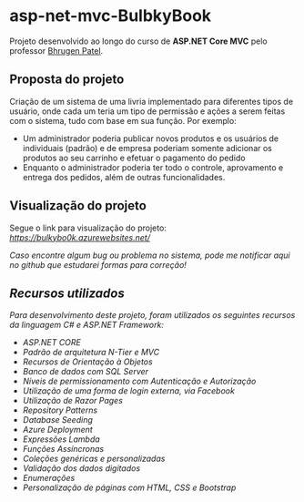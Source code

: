 # asp-net-mvc-BulbkyBook
Projeto desenvolvido ao longo do curso de <strong>ASP.NET Core MVC</strong> pelo professor <a href="https://www.udemy.com/user/bhrugenpatel/">Bhrugen Patel</a>.

## Proposta do projeto
Criação de um sistema de uma livria implementado para diferentes tipos de usuário, onde cada um teria um tipo de permissão e ações a serem feitas com o sistema, tudo com base em sua função.
Por exemplo:
- Um administrador poderia publicar novos produtos e os usuários de individuais (padrão) e de empresa poderiam somente adicionar os produtos ao seu carrinho e efetuar o pagamento do pedido
- Enquanto o administrador poderia ter todo o controle, aprovamento e entrega dos pedidos, além de outras funcionalidades.

## Visualização do projeto

Segue o link para visualização do projeto:
<em>https://bulkybo0k.azurewebsites.net/<em>

Caso encontre algum bug ou problema no sistema, pode me notificar aqui no github que estudarei formas para correção!

## Recursos utilizados
Para desenvolvimento deste projeto, foram utilizados os seguintes recursos da linguagem C# e ASP.NET Framework:

<ul>
  <li>ASP.NET CORE</li>
  <li>Padrão de arquitetura N-Tier e MVC</li>
  <li>Recursos de Orientação à Objetos</li>
  <li>Banco de dados com SQL Server</li>
  <li>Níveis de permissionamento com Autenticação e Autorização</li>
  <li>Utilização de uma forma de login externa, via Facebook</li>
  <li>Utilização de Razor Pages</li>
  <li>Repository Patterns</li>
  <li>Database Seeding</li>
  <li>Azure Deployment</li>
  <li>Expressões Lambda</li>
  <li>Funções Assíncronas</li>
  <li>Coleções genéricas e personalizadas</li>
  <li>Validação dos dados digitados</li>
  <li>Enumerações</li>
  <li>Personalização de páginas com HTML, CSS e Bootstrap</li>
</ul>

